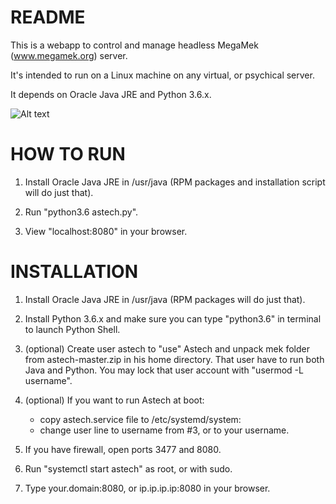 # README #

This is a webapp to control and manage headless MegaMek (www.megamek.org) server.

It's intended to run on a Linux machine on any virtual, or psychical server.

It depends on Oracle Java JRE and Python 3.6.x.

![Alt text](https://lukaszposadowski.pl/wp-content/uploads/server_status.jpg "Optional title")

# HOW TO RUN #

1. Install Oracle Java JRE in /usr/java (RPM packages and installation script will do just that).

2. Run "python3.6 astech.py".

3. View "localhost:8080" in your browser.

# INSTALLATION #

1. Install Oracle Java JRE in /usr/java (RPM packages will do just that).

2. Install Python 3.6.x and make sure you can type "python3.6" in terminal to launch Python Shell.

3. (optional) Create user astech to "use" Astech and unpack mek folder from astech-master.zip in his home directory.
   That user have to run both Java and Python.
   You may lock that user account with "usermod -L username".

4. (optional) If you want to run Astech at boot:
   - copy astech.service file to /etc/systemd/system:
   - change user line to username from #3, or to your username.

5. If you have firewall, open ports 3477 and 8080.

6. Run "systemctl start astech" as root, or with sudo.

7. Type your.domain:8080, or ip.ip.ip.ip:8080 in your browser.
